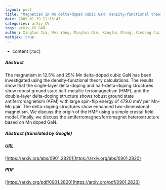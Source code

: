 ```yaml
---
layout: post
title: "Magnetism in Mn delta-doped cubic GaN: density-functional theory studies"
date: 2009-01-19 11:16:47
categories: arXiv_CV
tags: arXiv_CV GAN
author: Xingtao Jia, Wei Yang, Minghui Qin, Xinglai Zhang, Xindong Cui, Mingai Sun
mathjax: true
---
```


* content
{:toc}

##### Abstract
The magnetism in 12.5% and 25% Mn delta-doped cubic GaN has been investigated using the density-functional theory calculations. The results show that the single-layer delta-doping and half-delta-doping structures show robust ground state half-metallic ferromagnetism (HMF), and the double-layer delta-doping structure shows robust ground state antiferromagnetism (AFM) with large spin-flip energy of 479.0 meV per Mn-Mn pair. The delta-doping structures show enhanced two-dimensional magnetism. We discuss the origin of the HMF using a simple crystal field model. Finally, we discuss the antiferromagnet/ferromagnet heterostructure based on Mn doped GaN.

##### Abstract (translated by Google)


##### URL
[https://arxiv.org/abs/0901.2820](https://arxiv.org/abs/0901.2820)

##### PDF
[https://arxiv.org/pdf/0901.2820](https://arxiv.org/pdf/0901.2820)

